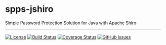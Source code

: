 # spps-jshiro

Simple Password Protection Solution for Java with Apache Shiro

---

[![License](https://img.shields.io/badge/License-Apache%202.0-blue.svg)](https://opensource.org/licenses/Apache-2.0)
[![Build Status](https://img.shields.io/travis/com/elomagic/spps-jshiro)](https://travis-ci.com/github/elomagic/spps-jshiro)
[![Coverage Status](https://coveralls.io/repos/github/elomagic/spps-jshiro/badge.svg)](https://coveralls.io/github/elomagic/spps-jshiro)
[![GitHub issues](https://img.shields.io/github/issues-raw/elomagic/spps-jshiro)](https://github.com/elomagic/spps-jshiro/issues)

